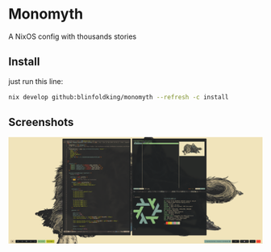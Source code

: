# Monomyth

A NixOS config with thousands stories

## Install

just run this line:
```bash
nix develop github:blinfoldking/monomyth --refresh -c install
```

## Screenshots

![screenshot](./docs/screenshot.png)
